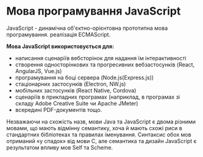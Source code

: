 # Мова програмування JavaScript

JavaScript - динамічна об'єктно-орієнтовна прототипна мова програмування. реалізація ECMAScript.

**Мова JavaScript використовується для:**

- написання сценаріїв вебсторінок для надання їм інтерактивності
- створення односторінкових та прогресивних вебзастосунків (React, AngularJS, Vue.js)
- програмування на боці сервера (Node.js(Express.js))
- стаціонарних застосунків (Electron, NW.js)
- мобільних застосунків (React Native, Cordova)
- сценаріїв в прикладних програмах (наприклад, в програмах зі складу Adobe Creative Suite чи Apache JMeter)
- всередині PDF-документів тощо.

Незважаючи на схожість назв, мови Java та JavaScript є двома різними мовами, що мають відмінну семантику, хоча й мають схожі риси в стандартних бібліотеках та правилах іменування. Синтаксис обох мов отриманий «у спадок» від мови С, але семантика та дизайн JavaScript є результатом впливу мов Self та Scheme.